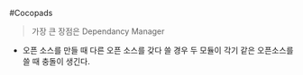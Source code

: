 #Cocopads

>가장 큰 장점은 Dependancy Manager

- 오픈 소스를 만들 때 다른 오픈 소스를 갖다 쓸 경우 두 모듈이 각기 같은 오픈소스를 쓸 때 충돌이 생긴다.

